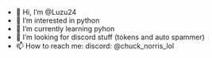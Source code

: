 - 👋 Hi, I’m @Luzu24
- 👀 I’m interested in python
- 🌱 I’m currently learning pyhon
- 💞️ I’m looking for discord stuff (tokens and auto spammer)
- 📫 How to reach me: discord: @chuck_norris_lol
